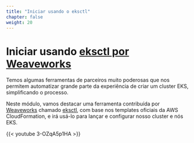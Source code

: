 ```yaml
---
title: "Iniciar usando o eksctl"
chapter: false
weight: 20
---
```


# Iniciar usando [eksctl por Weaveworks](https://eksctl.io/)

Temos algumas ferramentas de parceiros muito poderosas que nos permitem automatizar grande parte da experiência de criar um cluster EKS, simplificando o processo.

Neste módulo, vamos destacar uma ferramenta contribuída por [Weaveworks](https://weave.works)
chamado [eksctl](https://eksctl.io), com base nos templates oficiais da AWS CloudFormation,
e irá usá-lo para lançar e configurar nosso cluster e nós EKS.

{{< youtube 3-OZqA5p1HA >}}

